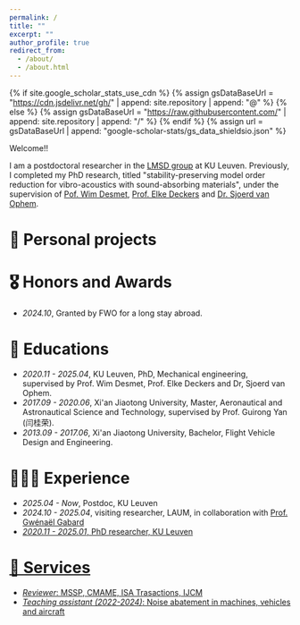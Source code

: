 ```yaml
---
permalink: /
title: ""
excerpt: ""
author_profile: true
redirect_from: 
  - /about/
  - /about.html
---
```


{% if site.google_scholar_stats_use_cdn %}
{% assign gsDataBaseUrl = "https://cdn.jsdelivr.net/gh/" | append: site.repository | append: "@" %}
{% else %}
{% assign gsDataBaseUrl = "https://raw.githubusercontent.com/" | append: site.repository | append: "/" %}
{% endif %}
{% assign url = gsDataBaseUrl | append: "google-scholar-stats/gs_data_shieldsio.json" %}

<span class='anchor' id='about-me'></span>

<p>Welcome!! </p>
I am a postdoctoral researcher in the <a href='https://www.mech.kuleuven.be/en/mod'>LMSD group</a> at KU Leuven. Previously, I completed my PhD research, titled "stability-preserving model order reduction for vibro-acoustics with sound-absorbing materials", under the supervision of <a href='https://www.kuleuven.be/wieiswie/en/person/00011973'>Pof. Wim Desmet</a>, <a href='https://www.kuleuven.be/wieiswie/en/person/00059933'>Prof. Elke Deckers</a> and <a href='https://www.southampton.ac.uk/people/65mgp2/doctor-sjoerd-van-ophem'>Dr. Sjoerd van Ophem</a>.


# 📝 Personal projects 


# 🎖 Honors and Awards
- *2024.10*, Granted by FWO for a long stay abroad. 

# 📖 Educations
- *2020.11 - 2025.04*, KU Leuven, PhD, Mechanical engineering, supervised by Prof. Wim Desmet, Prof. Elke Deckers and Dr, Sjoerd van Ophem.
- *2017.09 - 2020.06*, Xi'an Jiaotong University, Master, Aeronautical and Astronautical Science and Technology, supervised by Prof. Guirong Yan (闫桂荣).
- *2013.09 - 2017.06*, Xi'an Jiaotong University, Bachelor, Flight Vehicle Design and Engineering. 

# 🧗🏻‍♀️ Experience
- *2025.04 - Now*, Postdoc, KU Leuven
- *2024.10 - 2025.04*, visiting researcher, LAUM, in collaboration with <a href='https://perso.univ-lemans.fr/~ggabard/'>Prof. Gwénaël Gabard
- *2020.11 - 2025.01*, PhD researcher, KU Leuven 

# 🌟 Services
- *Reviewer*: MSSP, CMAME, ISA Trasactions, IJCM
- *Teaching assistant (2022-2024)*: Noise abatement in machines, vehicles and aircraft

